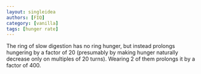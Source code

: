 ```yaml
---
layout: singleidea
authors: [FIQ]
category: [vanilla]
tags: [hunger rate]
---
```

The ring of slow digestion has no ring hunger, but instead prolongs hungering by a factor of 20 (presumably by making hunger naturally decrease only on multiples of 20 turns). Wearing 2 of them prolongs it by a factor of 400.
